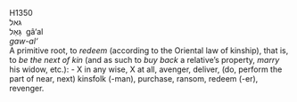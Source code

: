 H1350  
גּאל  
גָּאַל ‎ gâ‘al  
*gaw-al‘*  
A primitive root, to *redeem* (according to the Oriental law of
kinship), that is, to *be* *the* *next* *of* *kin* (and as such to *buy*
*back* a relative’s property, *marry* his widow, etc.): - X in any wise,
X at all, avenger, deliver, (do, perform the part of near, next)
kinsfolk (-man), purchase, ransom, redeem (-er), revenger.  
